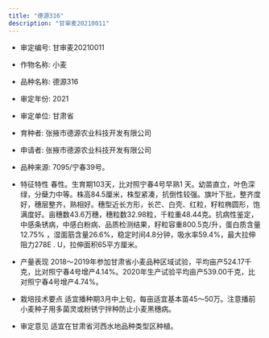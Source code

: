 ```yaml
---
title: "德源316"
description: "甘审麦20210011"
---
```

* 审定编号:  甘审麦20210011

*  作物名称:  小麦

*  品种名称:  德源316

*  审定年份:  2021

*  审定单位:  甘肃省

* 育种者:  张掖市德源农业科技开发有限公司

*  申请者:  张掖市德源农业科技开发有限公司

*  品种来源:  7095/宁春39号。

*  特征特性
春性。生育期103天，比对照宁春4号早熟1 天。幼苗直立，叶色深绿，分蘖力中等。株高84.5厘米，株型紧凑，抗倒性较强。旗叶下批，整齐度好，穗层整齐，熟相好。穗型近长方形，长芒、白壳、红粒，籽粒椭圆形，饱满度好。亩穗数43.6万穗，穗粒数32.98粒，千粒重48.44克。抗病性鉴定，中感条锈病，中感白粉病、品质检测结果，籽粒容重800.5克/升，蛋白质含量12.75% ，湿面筋含量26.6%，稳定时间4.8分钟，吸水率59.4%，最大拉伸阻力278E . U，拉伸面积65平方厘米。

*  产量表现
2018～2019年参加甘肃省小麦品种区域试验，平均亩产524.17千克，比对照宁春4号增产4.14%。2020年生产试验平均亩产539.00千克，比对照宁春4号增产4.74%。

*  栽培技术要点
适宜播种期3月中上旬，每亩适宜基本苗45～50万。注意播前小麦种子用多菌灵或粉锈宁拌种防止小麦黑穗病。

*  审定意见
适宜在甘肃省河西水地品种类型区种植。
